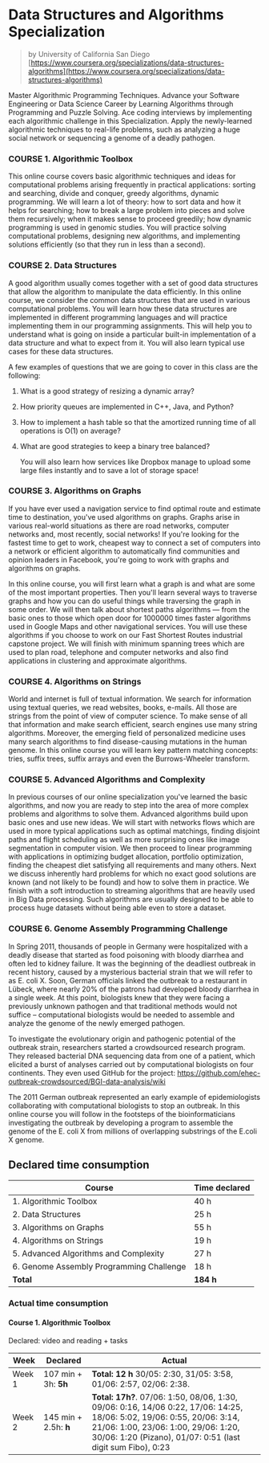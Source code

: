 # Data Structures and Algorithms Specialization

> by University of California San Diego
> [https://www.coursera.org/specializations/data-structures-algorithms](https://www.coursera.org/specializations/data-structures-algorithms)

Master Algorithmic Programming Techniques. Advance your Software Engineering or Data Science Career by Learning Algorithms through Programming and Puzzle Solving. Ace coding interviews by implementing each algorithmic challenge in this Specialization. Apply the newly-learned algorithmic techniques to real-life problems, such as analyzing a huge social network or sequencing a genome of a deadly pathogen.

### COURSE 1. Algorithmic Toolbox

  This online course covers basic algorithmic techniques and ideas for computational problems arising frequently in practical applications: sorting and searching, divide and conquer, greedy algorithms, dynamic programming. We will learn a lot of theory: how to sort data and how it helps for searching; how to break a large problem into pieces and solve them recursively; when it makes sense to proceed greedily; how dynamic programming is used in genomic studies. You will practice solving computational problems, designing new algorithms, and implementing solutions efficiently (so that they run in less than a second).

### COURSE 2. Data Structures

  A good algorithm usually comes together with a set of good data structures that allow the algorithm to manipulate the data efficiently. In this online course, we consider the common data structures that are used in various computational problems. You will learn how these data structures are implemented in different programming languages and will practice implementing them in our programming assignments. This will help you to understand what is going on inside a particular built-in implementation of a data structure and what to expect from it. You will also learn typical use cases for these data structures.

  A few examples of questions that we are going to cover in this class are the following:

1. What is a good strategy of resizing a dynamic array?

2. How priority queues are implemented in C++, Java, and Python?

3. How to implement a hash table so that the amortized running time of all operations is O(1) on average?

4. What are good strategies to keep a binary tree balanced? 
   
   You will also learn how services like Dropbox manage to upload some large files instantly and to save a lot of storage space!

### COURSE 3. Algorithms on Graphs

  If you have ever used a navigation service to find optimal route and estimate time to destination, you've used algorithms on graphs. Graphs arise in various real-world situations as there are road networks, computer networks and, most recently, social networks! If you're looking for the fastest time to get to work, cheapest way to connect a set of computers into a network or efficient algorithm to automatically find communities and opinion leaders in Facebook, you're going to work with graphs and algorithms on graphs.

  In this online course, you will first learn what a graph is and what are some of the most important properties. Then you'll learn several ways to traverse graphs and how you can do useful things while traversing the graph in some order. We will then talk about shortest paths algorithms — from the basic ones to those which open door for 1000000 times faster algorithms used in Google Maps and other navigational services. You will use these algorithms if you choose to work on our Fast Shortest Routes industrial capstone project. We will finish with minimum spanning trees which are used to plan road, telephone and computer networks and also find applications in clustering and approximate algorithms.

### COURSE 4. Algorithms on Strings

  World and internet is full of textual information. We search for information using textual queries, we read websites, books, e-mails. All those are strings from the point of view of computer science. To make sense of all that information and make search efficient, search engines use many string algorithms. Moreover, the emerging field of personalized medicine uses many search algorithms to find disease-causing mutations in the human genome. In this online course you will learn key pattern matching concepts: tries, suffix trees, suffix arrays and even the Burrows-Wheeler transform.

### COURSE 5. Advanced Algorithms and Complexity

  In previous courses of our online specialization you've learned the basic algorithms, and now you are ready to step into the area of more complex problems and algorithms to solve them. Advanced algorithms build upon basic ones and use new ideas. We will start with networks flows which are used in more typical applications such as optimal matchings, finding disjoint paths and flight scheduling as well as more surprising ones like image segmentation in computer vision. We then proceed to linear programming with applications in optimizing budget allocation, portfolio optimization, finding the cheapest diet satisfying all requirements and many others. Next we discuss inherently hard problems for which no exact good solutions are known (and not likely to be found) and how to solve them in practice. We finish with a soft introduction to streaming algorithms that are heavily used in Big Data processing. Such algorithms are usually designed to be able to process huge datasets without being able even to store a dataset.

### COURSE 6. Genome Assembly Programming Challenge

  In Spring 2011, thousands of people in Germany were hospitalized with a deadly disease that started as food poisoning with bloody diarrhea and often led to kidney failure. It was the beginning of the deadliest outbreak in recent history, caused by a mysterious bacterial strain that we will refer to as E. coli X. Soon, German officials linked the outbreak to a restaurant in Lübeck, where nearly 20% of the patrons had developed bloody diarrhea in a single week. At this point, biologists knew that they were facing a previously unknown pathogen and that traditional methods would not suffice – computational biologists would be needed to assemble and analyze the genome of the newly emerged pathogen.

  To investigate the evolutionary origin and pathogenic potential of the outbreak strain, researchers started a crowdsourced research program. They released bacterial DNA sequencing data from one of a patient, which elicited a burst of analyses carried out by computational biologists on four continents. They even used GitHub for the project: https://github.com/ehec-outbreak-crowdsourced/BGI-data-analysis/wiki

  The 2011 German outbreak represented an early example of epidemiologists collaborating with computational biologists to stop an outbreak. In this online course you will follow in the footsteps of the bioinformaticians investigating the outbreak by developing a program to assemble the genome of the E. coli X from millions of overlapping substrings of the E.coli X genome.

## Declared time consumption

| Course                                   | Time declared |
| ---------------------------------------- | ------------- |
| 1. Algorithmic Toolbox                   | 40 h          |
| 2. Data Structures                       | 25 h          |
| 3. Algorithms on Graphs                  | 55 h          |
| 4. Algorithms on Strings                 | 19 h          |
| 5. Advanced Algorithms and Complexity    | 27 h          |
| 6. Genome Assembly Programming Challenge | 18 h          |
| **Total**                                | **184 h**     |

### Actual time consumption

#### Course 1. Algorithmic Toolbox

Declared: video and reading + tasks

| Week   | Declared              | Actual                                                                                                                                                                                                                        |
| ------ | --------------------- | ----------------------------------------------------------------------------------------------------------------------------------------------------------------------------------------------------------------------------- |
| Week 1 | 107 min + 3h: **5h**  | **Total: 12 h** 30/05: 2:30, 31/05: 3:58, 01/06: 2:57, 02/06: 2:38.                                                                                                                                                           |
| Week 2 | 145 min + 2.5h: **h** | **Total: 17h?**. 07/06: 1:50, 08/06, 1:30, 09/06: 0:16, 14/06 0:22, 17/06: 14:25, 18/06: 5:02, 19/06: 0:55, 20/06: 3:14, 21/06: 1:00, 23/06: 1:00, 29/06: 1:20, 30/06: 1:20 (Pizano), 01/07: 0:51 (last digit sum Fibo), 0:23 |
